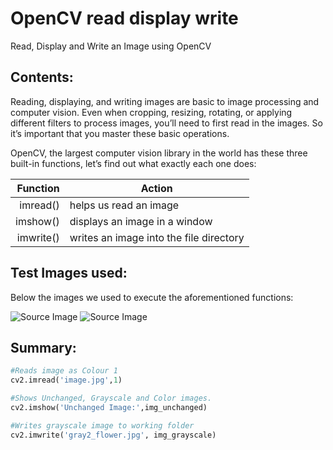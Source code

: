 # OpenCV read display write
Read, Display and Write an Image using OpenCV
## Contents:

Reading, displaying, and writing images are basic to image processing and computer vision.  Even when cropping, resizing, rotating, or applying different filters to process images, you’ll need to first read in the images. So it’s important that you master these basic operations.

OpenCV, the largest computer vision library in the world has these three built-in functions, let’s find out what exactly each one does:

| Function     |Action                                     |
|-------------:|-------------------------------------------|
|     imread() |   helps us read an image                  |
|     imshow() |   displays an image in a window           |
|     imwrite()|  writes an image into the file directory  |

## Test Images used: 
Below the images we used to execute the aforementioned functions:

![Source Image](https://github.com/steinerML/OpenCV-Read-Display-Write-/blob/main/image.jpg) ![Source Image](https://github.com/steinerML/OpenCV-Read-Display-Write-/blob/main/gray2_flower.jpg)


## Summary:

```python
#Reads image as Colour 1
cv2.imread('image.jpg',1)
```
```python
#Shows Unchanged, Grayscale and Color images.
cv2.imshow('Unchanged Image:',img_unchanged)
```

```python
#Writes grayscale image to working folder
cv2.imwrite('gray2_flower.jpg', img_grayscale)
```
